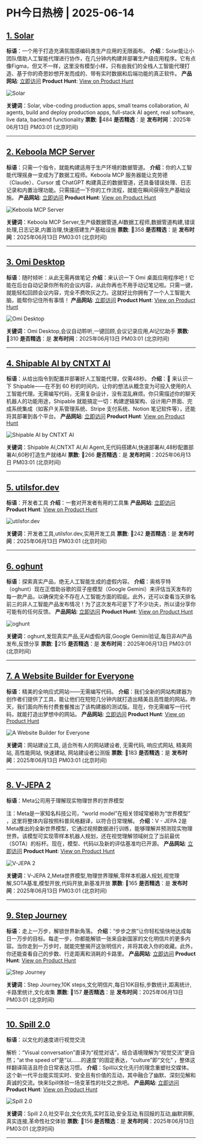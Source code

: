 # PH今日热榜 | 2025-06-14

## [1. Solar](https://www.producthunt.com/posts/solar-4?utm_campaign=producthunt-api&utm_medium=api-v2&utm_source=Application%3A+dev+%28ID%3A+189358%29)
**标语**：一个用于打造充满氛围感编码类生产应用的无限画布。
**介绍**：Solar能让小团队借助人工智能代理进行协作，在几分钟内构建并部署生产级应用程序。它有点像Figma，但又不一样，这里没有模型小样，只有由我们的全栈人工智能代理打造、基于你的奇思妙想开发而成的、带有实时数据和后端功能的真正软件。
**产品网站**: [立即访问](https://www.producthunt.com/r/2XP4F5X3LK3QVS?utm_campaign=producthunt-api&utm_medium=api-v2&utm_source=Application%3A+dev+%28ID%3A+189358%29)
**Product Hunt**: [View on Product Hunt](https://www.producthunt.com/posts/solar-4?utm_campaign=producthunt-api&utm_medium=api-v2&utm_source=Application%3A+dev+%28ID%3A+189358%29)

![Solar](https://ph-files.imgix.net/4806fa9c-d751-48ba-b01c-d8a5479b5acb.png?auto=format)

**关键词**：Solar, vibe-coding production apps, small teams collaboration, AI agents, build and deploy production apps, full-stack AI agent, real software, live data, backend functionality
**票数**: 🔺484
**是否精选**：是
**发布时间**：2025年06月13日 PM03:01 (北京时间)

---

## [2. Keboola MCP Server](https://www.producthunt.com/posts/keboola-mcp-server?utm_campaign=producthunt-api&utm_medium=api-v2&utm_source=Application%3A+dev+%28ID%3A+189358%29)
**标语**：只需一个指令，就能构建适用于生产环境的数据管道。
**介绍**：你的人工智能代理摇身一变成为了数据工程师。Keboola MCP 服务器能让克劳德（Claude）、Cursor 或 ChatGPT 构建真正的数据管道，还具备错误处理、日志记录和内置治理功能。只需描述一下你的工作流程，就能在瞬间获得生产基础设施。
**产品网站**: [立即访问](https://www.producthunt.com/r/6RODPVZBIEE7SI?utm_campaign=producthunt-api&utm_medium=api-v2&utm_source=Application%3A+dev+%28ID%3A+189358%29)
**Product Hunt**: [View on Product Hunt](https://www.producthunt.com/posts/keboola-mcp-server?utm_campaign=producthunt-api&utm_medium=api-v2&utm_source=Application%3A+dev+%28ID%3A+189358%29)

![Keboola MCP Server](https://ph-files.imgix.net/aae48e7b-193b-4d86-b188-34b12be06131.png?auto=format)

**关键词**：Keboola MCP Server,生产级数据管道,AI数据工程师,数据管道构建,错误处理,日志记录,内置治理,快速搭建生产基础设施
**票数**: 🔺358
**是否精选**：是
**发布时间**：2025年06月13日 PM03:01 (北京时间)

---

## [3. Omi Desktop](https://www.producthunt.com/posts/omi-desktop?utm_campaign=producthunt-api&utm_medium=api-v2&utm_source=Application%3A+dev+%28ID%3A+189358%29)
**标语**：随时倾听：从此无需再做笔记
**介绍**：来认识一下 Omi 桌面应用程序吧！它能在后台自动记录你所有的会议内容，从此你再也不用手动记笔记啦。只需一键，就能轻松回顾会议内容，完全不费吹灰之力。这就好比你拥有了一个人工智能大脑，能帮你记住所有事情！
**产品网站**: [立即访问](https://www.producthunt.com/r/VG3KMYDKPPN4X5?utm_campaign=producthunt-api&utm_medium=api-v2&utm_source=Application%3A+dev+%28ID%3A+189358%29)
**Product Hunt**: [View on Product Hunt](https://www.producthunt.com/posts/omi-desktop?utm_campaign=producthunt-api&utm_medium=api-v2&utm_source=Application%3A+dev+%28ID%3A+189358%29)

![Omi Desktop](https://ph-files.imgix.net/9eb9d648-4516-418f-8916-5bce5ea1c9cc.png?auto=format)

**关键词**：Omi Desktop,会议自动聆听,一键回顾,会议记录应用,AI记忆助手
**票数**: 🔺310
**是否精选**：是
**发布时间**：2025年06月13日 PM03:01 (北京时间)

---

## [4. Shipable AI by CNTXT AI](https://www.producthunt.com/posts/shipable-ai-by-cntxt-ai?utm_campaign=producthunt-api&utm_medium=api-v2&utm_source=Application%3A+dev+%28ID%3A+189358%29)
**标语**：从给出指令到配置并部署好人工智能代理，仅需48秒。
**介绍**：🚀 来认识一下 Shipable——在不到 60 秒的时间内，让你的想法从概念变为可投入使用的人工智能代理。无需编写代码，无需复杂设计，没有混乱麻烦。你只需描述你的聊天机器人的功能用途，Shipable 就能搞定一切：构建逻辑架构、设计用户界面、完成系统集成（如客户关系管理系统、Stripe 支付系统、Notion 笔记软件等），还能将其部署到各个平台。
**产品网站**: [立即访问](https://www.producthunt.com/r/UET3ZJB6PGJYET?utm_campaign=producthunt-api&utm_medium=api-v2&utm_source=Application%3A+dev+%28ID%3A+189358%29)
**Product Hunt**: [View on Product Hunt](https://www.producthunt.com/posts/shipable-ai-by-cntxt-ai?utm_campaign=producthunt-api&utm_medium=api-v2&utm_source=Application%3A+dev+%28ID%3A+189358%29)

![Shipable AI by CNTXT AI](https://ph-files.imgix.net/35562892-bb35-4028-8f13-ad1429d33e2c.png?auto=format)

**关键词**：Shipable AI,CNTXT AI,AI Agent,无代码搭建AI,快速部署AI,48秒配置部署AI,60秒打造生产就绪AI
**票数**: 🔺266
**是否精选**：是
**发布时间**：2025年06月13日 PM03:01 (北京时间)

---

## [5. utilsfor.dev](https://www.producthunt.com/posts/utilsfor-dev?utm_campaign=producthunt-api&utm_medium=api-v2&utm_source=Application%3A+dev+%28ID%3A+189358%29)
**标语**：开发者工具
**介绍**：一套对开发者有用的工具集
**产品网站**: [立即访问](https://www.producthunt.com/r/UDSAX62QKLXW6U?utm_campaign=producthunt-api&utm_medium=api-v2&utm_source=Application%3A+dev+%28ID%3A+189358%29)
**Product Hunt**: [View on Product Hunt](https://www.producthunt.com/posts/utilsfor-dev?utm_campaign=producthunt-api&utm_medium=api-v2&utm_source=Application%3A+dev+%28ID%3A+189358%29)

![utilsfor.dev](https://ph-files.imgix.net/f01c6f65-ded9-450d-a4c9-e63c0cd61ad8.png?auto=format)

**关键词**：开发者工具,utilsfor.dev,实用开发工具
**票数**: 🔺242
**是否精选**：是
**发布时间**：2025年06月13日 PM03:01 (北京时间)

---

## [6. oghunt](https://www.producthunt.com/posts/oghunt-3?utm_campaign=producthunt-api&utm_medium=api-v2&utm_source=Application%3A+dev+%28ID%3A+189358%29)
**标语**：探索真实产品，绝无人工智能生成的虚假内容。
**介绍**：奥格亨特（oghunt）现在正借助谷歌的双子座模型（Google Gemini）来评估当天发布的每一款产品，以确保完全不存在人工智能方面的瑕疵。此外，还可以查看当天排名前三的非人工智能产品发布情况！为了这次发布可是下了不少功夫，所以请分享你可能有的任何反馈。
**产品网站**: [立即访问](https://www.producthunt.com/r/I4AOJSI6XUY3PM?utm_campaign=producthunt-api&utm_medium=api-v2&utm_source=Application%3A+dev+%28ID%3A+189358%29)
**Product Hunt**: [View on Product Hunt](https://www.producthunt.com/posts/oghunt-3?utm_campaign=producthunt-api&utm_medium=api-v2&utm_source=Application%3A+dev+%28ID%3A+189358%29)

![oghunt](https://ph-files.imgix.net/b56fd5c8-b39a-451e-8b30-9bdf4144bf5e.png?auto=format)

**关键词**：oghunt,发现真实产品,无AI虚假内容,Google Gemini验证,每日非AI产品发布,反馈分享
**票数**: 🔺215
**是否精选**：是
**发布时间**：2025年06月13日 PM03:01 (北京时间)

---

## [7. A Website Builder for Everyone](https://www.producthunt.com/posts/a-website-builder-for-everyone?utm_campaign=producthunt-api&utm_medium=api-v2&utm_source=Application%3A+dev+%28ID%3A+189358%29)
**标语**：精美的全响应式网站——无需编写代码。
**介绍**：我们全新的网站构建器为创作者们提供了工具，能让他们在短短几分钟内就打造出精美且高性能的网站。昨天，我们面向所有付费套餐推出了该构建器的测试版。现在，你无需编写一行代码，就能打造出梦想中的网站。
**产品网站**: [立即访问](https://www.producthunt.com/r/6GZTYLBKX3MQQ4?utm_campaign=producthunt-api&utm_medium=api-v2&utm_source=Application%3A+dev+%28ID%3A+189358%29)
**Product Hunt**: [View on Product Hunt](https://www.producthunt.com/posts/a-website-builder-for-everyone?utm_campaign=producthunt-api&utm_medium=api-v2&utm_source=Application%3A+dev+%28ID%3A+189358%29)

![A Website Builder for Everyone](https://ph-files.imgix.net/c7bae393-1aba-4e32-a5df-72fae000aa71.png?auto=format)

**关键词**：网站建设工具, 适合所有人的网站建设者, 无需代码, 响应式网站, 精美网站, 高性能网站, 快速建站, 网站建设者公测版
**票数**: 🔺183
**是否精选**：是
**发布时间**：2025年06月13日 PM03:01 (北京时间)

---

## [8. V-JEPA 2](https://www.producthunt.com/posts/v-jepa-2?utm_campaign=producthunt-api&utm_medium=api-v2&utm_source=Application%3A+dev+%28ID%3A+189358%29)
**标语**：Meta公司用于理解现实物理世界的世界模型

注：Meta是一家知名科技公司，“world model”在相关领域常被称为“世界模型” ，这里将整体内容按照科普风格翻译，以符合日常理解。
**介绍**：V - JEPA 2是Meta推出的全新世界模型，它通过视频数据进行训练，能够理解并预测现实物理世界。该模型可实现零样本机器人规划，还在视觉理解领域树立了当前最优（SOTA）的标杆。现在，模型、代码以及新的评估基准均已开源。
**产品网站**: [立即访问](https://www.producthunt.com/r/AEG6EW2VD4RFIL?utm_campaign=producthunt-api&utm_medium=api-v2&utm_source=Application%3A+dev+%28ID%3A+189358%29)
**Product Hunt**: [View on Product Hunt](https://www.producthunt.com/posts/v-jepa-2?utm_campaign=producthunt-api&utm_medium=api-v2&utm_source=Application%3A+dev+%28ID%3A+189358%29)

![V-JEPA 2](https://ph-files.imgix.net/0a4129fb-7221-47a9-a08a-db50744cd6b1.jpeg?auto=format)

**关键词**：V-JEPA 2,Meta世界模型,物理世界理解,零样本机器人规划,视觉理解,SOTA基准,模型开放,代码开放,新基准开放
**票数**: 🔺165
**是否精选**：是
**发布时间**：2025年06月13日 PM03:01 (北京时间)

---

## [9. Step Journey](https://www.producthunt.com/posts/step-journey?utm_campaign=producthunt-api&utm_medium=api-v2&utm_source=Application%3A+dev+%28ID%3A+189358%29)
**标语**：走上一万步，解锁世界新角落。
**介绍**：“步步之旅”让你轻松愉快地达成每日一万步的目标。每走一步，你都能解锁一张来自新国家的文化明信片的更多内容。当你走到一万步时，就能完整揭开这张明信片，并将其收入你的收藏。此外，你还能查看自己的步数、行走距离和消耗的卡路里。
**产品网站**: [立即访问](https://www.producthunt.com/r/ACUSKY3HG2ASAS?utm_campaign=producthunt-api&utm_medium=api-v2&utm_source=Application%3A+dev+%28ID%3A+189358%29)
**Product Hunt**: [View on Product Hunt](https://www.producthunt.com/posts/step-journey?utm_campaign=producthunt-api&utm_medium=api-v2&utm_source=Application%3A+dev+%28ID%3A+189358%29)

![Step Journey](https://ph-files.imgix.net/25b6da30-ece4-4fd4-95c7-55e32244bf51.png?auto=format)

**关键词**：Step Journey,10K steps,文化明信片,每日10K目标,步数统计,距离统计,卡路里统计,文化收集
**票数**: 🔺157
**是否精选**：是
**发布时间**：2025年06月13日 PM03:01 (北京时间)

---

## [10. Spill 2.0](https://www.producthunt.com/posts/spill-2-0?utm_campaign=producthunt-api&utm_medium=api-v2&utm_source=Application%3A+dev+%28ID%3A+189358%29)
**标语**：以文化的速度进行视觉交流

解析：“Visual conversation”直译为“视觉对话”，结合语境理解为“视觉交流”更自然；“at the speed of”是“以……的速度”的固定表达，“culture”即“文化” ，整体这样翻译简洁且符合日常表达习惯。
**介绍**：Spill以文化先行的理念重塑社交媒体。这个新一代平台能实现实时、安全且有价值的互动，其中融合了幽默、深刻见解和真诚的交流。快来Spill体验一场变革性的社交之旅吧。
**产品网站**: [立即访问](https://www.producthunt.com/r/PLU6QHOZPC4UU2?utm_campaign=producthunt-api&utm_medium=api-v2&utm_source=Application%3A+dev+%28ID%3A+189358%29)
**Product Hunt**: [View on Product Hunt](https://www.producthunt.com/posts/spill-2-0?utm_campaign=producthunt-api&utm_medium=api-v2&utm_source=Application%3A+dev+%28ID%3A+189358%29)

![Spill 2.0](https://ph-files.imgix.net/93bf6bb9-b663-4935-9da8-de76596492f5.png?auto=format)

**关键词**：Spill 2.0,社交平台,文化优先,实时互动,安全互动,有回报的互动,幽默洞察,真实连接,革命性社交体验
**票数**: 🔺156
**是否精选**：是
**发布时间**：2025年06月13日 PM03:01 (北京时间)

---

